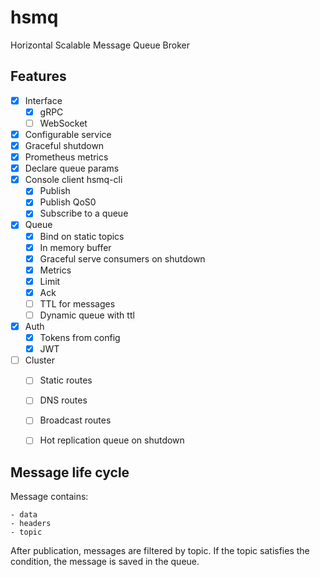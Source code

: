 # hsmq
Horizontal Scalable Message Queue Broker

## Features

- [x] Interface
    - [x] gRPC
    - [ ] WebSocket
- [x] Configurable service
- [x] Graceful shutdown
- [x] Prometheus metrics
- [x] Declare queue params
- [x] Console client hsmq-cli
    - [x] Publish
    - [x] Publish QoS0
    - [x] Subscribe to a queue
- [x] Queue
    - [x] Bind on static topics
    - [x] In memory buffer
    - [x] Graceful serve consumers on shutdown
    - [x] Metrics
    - [x] Limit
    - [x] Ack
    - [ ] TTL for messages
    - [ ] Dynamic queue with ttl
- [x] Auth
    - [x] Tokens from config
    - [x] JWT
- [ ] Cluster
    - [ ] Static routes
    - [ ] DNS routes
    - [ ] Broadcast routes
    - [ ] Hot replication queue on shutdown


## Message life cycle

Message contains:
    
    - data
    - headers
    - topic

After publication, messages are filtered by topic.
If the topic satisfies the condition, the message is saved in the queue.
